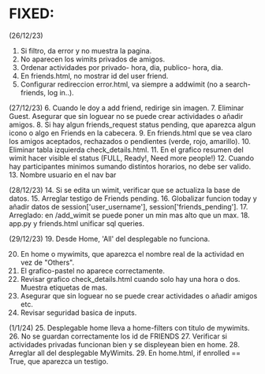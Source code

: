 # FIXED:

(26/12/23)
1. Si filtro, da error y no muestra la pagina.
2. No aparecen los wimits privados de amigos.
3. Ordenar actividades por privado- hora, dia, publico- hora, dia.
4. En friends.html, no mostrar id del user friend.
5. Configurar redireccion error.html, va siempre a addwimit (no a search-friends, log in..).

(27/12/23)
6. Cuando le doy a add friend, redirige sin imagen.
7. Eliminar Guest. Asegurar que sin loguear no se puede crear actividades o añadir amigos.
8. Si hay algun friends_request status pending, que aparezca algun icono o algo en Friends en la cabecera.
9. En friends.html que se vea claro los amigos aceptados, rechazados o pendientes (verde, rojo, amarillo).
10. Eliminar tabla izquierda check_details.html.
11. En el grafico resumen del wimit hacer visible el status (FULL, Ready!, Need more people!)
12. Cuando hay participantes minimos sumando distintos horarios, no debe ser valido.
13. Nombre usuario en el nav bar

(28/12/23)
14. Si se edita un wimit, verificar que se actualiza la base de datos.
15. Arreglar testigo de Friends pending.
16. Globalizar funcion today y añadir datos de session['user_username'], session['friends_pending'].
17. Arreglado: en /add_wimit se puede poner un min mas alto que un max.
18. app.py y friends.html unificar sql queries.

(29/12/23)
19. Desde Home, 'All' del desplegable no funciona.

20. En home o mywimits, que aparezca el nombre real de la actividad en vez de "Others".
21. El grafico-pastel no aparece correctamente.
22. Revisar grafico check_details.html cuando solo hay una hora o dos. Muestra etiquetas de mas.
23. Asegurar que sin loguear no se puede crear actividades o añadir amigos etc.
24. Revisar seguridad basica de inputs.

(1/1/24)
25. Desplegable home lleva a home-filters con titulo de mywimits.
26. No se guardan correctamente los id de FRIENDS
27. Verificar si actividades privadas funcionan bien y se displeyean bien en home.
28. Arreglar all del desplegable MyWimits.
29. En home.html, if enrolled == True, que aparezca un testigo.